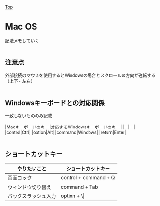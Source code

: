 [Top](README.md)

# Mac OS
記法メモしていく
<br><br>

## 注意点
外部接続のマウスを使用するとWindowsの場合とスクロールの方向が逆転する（上下・左右）
<br><br>

## Windowsキーボードとの対応関係
一致しないもののみ記載
<br><br>
|Macキーボードのキー|対応するWindowsキーボードのキー|
|--|--|
|control|Ctrl|
|option|Alt|
|command|Windows|
|return|Enter|
<br><br>

## ショートカットキー
|やりたいこと|ショートカットキー|
|--|--|
|画面ロック|control + command + Q|
|ウィンドウ切り替え|command + Tab|
|バックスラッシュ入力|option + \\\|
